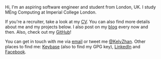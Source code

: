 Hi, I'm an aspiring software engineer and student from London, UK. I study MEng Computing at Imperial College London.

If you're a recruiter, take a look at my [CV](/assets/Kelvin%20Zhang%20-%20CV.pdf). You can also find more details about me and my projects below. I also post on my [blog](/blog/) every now and then. Also, check out my [GitHub](https://github.com/kz)!

You can get in touch with me via [email](mailto:hello@iamkelv.in) or tweet me [@KelvZhan](https://twitter.com/KelvZhan). Other places to find me: [Keybase](https://keybase.io/kz) (also to find my GPG key), [LinkedIn](https://www.linkedin.com/in/KelvZhan/) and [Facebook](https://facebook.com/KelvZhan).
